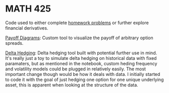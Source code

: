 # MATH 425 

Code used to either complete [homework problems](https://www.math.tamu.edu/~berko/teaching/common/math425/CourseExercises.pdf) or further explore financial derivatives. 

[Payoff Diagrams](https://nbviewer.jupyter.org/github/lrbuechner/Mini-Projects/blob/master/Options%20Trading/Payoff%20Diagrams.ipynb): Custom tool to visualize the payoff of arbitrary option spreads.

[Delta Hedging](https://nbviewer.jupyter.org/github/lrbuechner/Mini-Projects/blob/master/Options%20Trading/Delta%20Hedging.ipynb): Delta hedging tool built with potential further use in mind. It's really just a toy to simulate delta hedging on historical data with fixed paramaters, but as mentioned in the notebook, custom heding frequency and volatility models could be plugged in relatively easily. The most important change though would be how it deals with data. I initially started to code it with the goal of just hedging one option for one unique underlying asset, this is apparent when looking at the structure of the data. 
